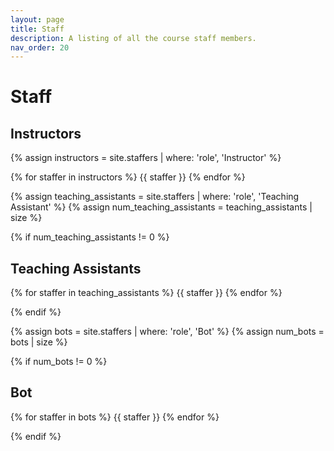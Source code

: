 ```yaml
---
layout: page
title: Staff
description: A listing of all the course staff members.
nav_order: 20
---
```


# Staff

## Instructors

{% assign instructors = site.staffers | where: 'role', 'Instructor' %}

<div class="role flex">
{% for staffer in instructors %}
{{ staffer }}
{% endfor %}

</div>

{% assign teaching_assistants = site.staffers | where: 'role', 'Teaching Assistant' %}
{% assign num_teaching_assistants = teaching_assistants | size %}

{% if num_teaching_assistants != 0 %}

## Teaching Assistants

<div class="role flex">

{% for staffer in teaching_assistants %}
{{ staffer }}
{% endfor %}
</div>

{% endif %}

{% assign bots = site.staffers | where: 'role', 'Bot' %}
{% assign num_bots = bots | size %}

{% if num_bots != 0 %}

## Bot

<div class="role flex">

{% for staffer in bots %}
{{ staffer }}
{% endfor %}
</div>

{% endif %}
